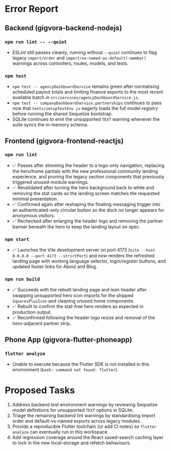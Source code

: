 # Error Report

## Backend (gigvora-backend-nodejs)

### `npm run lint -- --quiet`
- ESLint still passes cleanly; running without `--quiet` continues to flag legacy `import/order` and `import/no-named-as-default(-member)` warnings across controllers, routes, models, and tests.

### `npm test`
- `npm test -- agencyDashboardService` remains green after normalising scheduled payout totals and limiting finance exports to the most recent available batch in `src/services/agencyDashboardService.js`.
- `npm test -- companyDashboardService.partnerships` continues to pass now that `tests/setupTestEnv.js` eagerly loads the full model registry before running the shared Sequelize bootstrap.
- SQLite continues to emit the unsupported `TEXT` warning whenever the suite syncs the in-memory schema.

## Frontend (gigvora-frontend-reactjs)

### `npm run lint`
- ✅ Passes after slimming the header to a logo-only navigation, replacing the hero/home partials with the new professional community landing experience, and pruning the legacy section components that previously triggered unused-module warnings.
- ✅ Revalidated after turning the hero background back to white and removing the stat cards so the landing screen matches the requested minimal presentation.
- ✅ Confirmed again after reshaping the floating messaging trigger into an authenticated-only circular button so the dock no longer appears for anonymous visitors.
- ✅ Rechecked after enlarging the header logo and removing the partner banner beneath the hero to keep the landing layout on spec.

### `npm start`
- ✅ Launches the Vite development server on port 4173 (`vite --host 0.0.0.0 --port 4173 --strictPort`) and now renders the refreshed landing page with working language selector, login/register buttons, and updated footer links for About and Blog.

### `npm run build`
- ✅ Succeeds with the rebuilt landing page and lean header after swapping unsupported hero icon imports for the shipped `SquaresPlusIcon` and cleaning unused home components.
- ✅ Rebuilt to confirm the stat-free hero renders as expected in production output.
- ✅ Reconfirmed following the header logo resize and removal of the hero-adjacent partner strip.

## Phone App (gigvora-flutter-phoneapp)

### `flutter analyze`
- Unable to execute because the Flutter SDK is not installed in this environment (`bash: command not found: flutter`).

# Proposed Tasks
1. Address backend test environment warnings by reviewing Sequelize model definitions for unsupported `TEXT` options in SQLite.
2. Triage the remaining backend lint warnings by standardising import order and default-vs-named exports across legacy modules.
3. Provide a reproducible Flutter toolchain (or add CI notes) so `flutter analyze` can eventually run in this workspace.
4. Add regression coverage around the React saved-search caching layer to lock in the new local-storage and refetch behaviours.

